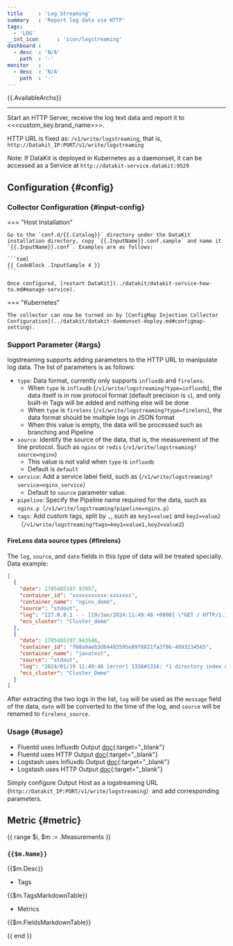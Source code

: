 ```yaml
---
title     : 'Log Streaming'
summary   : 'Report log data via HTTP'
tags:
  - 'LOG'
__int_icon      : 'icon/logstreaming'
dashboard :
  - desc  : 'N/A'
    path  : '-'
monitor   :
  - desc  : 'N/A'
    path  : '-'
---
```



{{.AvailableArchs}}

---

Start an HTTP Server, receive the log text data and report it to <<<custom_key.brand_name>>>.

HTTP URL is fixed as: `/v1/write/logstreaming`, that is, `http://Datakit_IP:PORT/v1/write/logstreaming`

Note: If DataKit is deployed in Kubernetes as a daemonset, it can be accessed as a Service at `http://datakit-service.datakit:9529`

## Configuration {#config}

### Collector Configuration {#input-config}

<!-- markdownlint-disable MD046 -->
=== "Host Installation"

    Go to the `conf.d/{{.Catalog}}` directory under the DataKit installation directory, copy `{{.InputName}}.conf.sample` and name it `{{.InputName}}.conf`. Examples are as follows:
    
    ```toml
    {{ CodeBlock .InputSample 4 }}
    ```
    
    Once configured, [restart DataKit](../datakit/datakit-service-how-to.md#manage-service).

=== "Kubernetes"

    The collector can now be turned on by [ConfigMap Injection Collector Configuration](../datakit/datakit-daemonset-deploy.md#configmap-setting).
<!-- markdownlint-enable -->

### Support Parameter {#args}

logstreaming supports adding parameters to the HTTP URL to manipulate log data. The list of parameters is as follows:

- `type`: Data format, currently only supports `influxdb` and `firelens`.
    - When `type` is `inflxudb` (`/v1/write/logstreaming?type=influxdb`), the data itself is in row protocol format (default precision is `s`), and only built-in Tags will be added and nothing else will be done
    - When `type` is `firelens` (`/v1/write/logstreaming?type=firelens`), the data format should be multiple logs in JSON format
    - When this value is empty, the data will be processed such as branching and Pipeline
- `source`: Identify the source of the data, that is, the measurement of the line protocol. Such as `nginx` or `redis` (`/v1/write/logstreaming?source=nginx`)
    - This value is not valid when `type` is `influxdb`
    - Default is `default`
- `service`: Add a service label field, such as (`/v1/write/logstreaming?service=nginx_service`）
    - Default to `source` parameter value.
- `pipeline`: Specify the Pipeline name required for the data, such as `nginx.p`（`/v1/write/logstreaming?pipeline=nginx.p`）
- `tags`: Add custom tags, split by `,`, such as `key1=value1` and `key2=value2`（`/v1/write/logstreaming?tags=key1=value1,key2=value2`)

#### FireLens data source types {#firelens}

The `log`, `source`, and `date` fields in this type of data will be treated specially. Data example:

```json
[
  {
    "date": 1705485197.93957,
    "container_id": "xxxxxxxxxxx-xxxxxxx",
    "container_name": "nginx_demo",
    "source": "stdout",
    "log": "127.0.0.1 - - [19/Jan/2024:11:49:48 +0800] \"GET / HTTP/1.1\" 403 162 \"-\" \"curl/7.81.0\"",
    "ecs_cluster": "Cluster_demo"
  },
  {
    "date": 1705485197.943546,
    "container_id": "f68a9aeb3d64493595e89f8821fa3f86-4093234565",
    "container_name": "javatest",
    "source": "stdout",
    "log": "2024/01/19 11:49:48 [error] 1316#1316: *1 directory index of \"/var/www/html/\" is forbidden, client: 127.0.0.1, server: _, request: \"GET / HTTP/1.1\", host: \"localhost\"",
    "ecs_cluster": "Cluster_Demo"
  }
]
```

After extracting the two logs in the list, `log` will be used as the `message` field of the data, `date` will be converted to the time of the log, and `source` will be renamed to `firelens_source`.

### Usage {#usage}

- Fluentd uses Influxdb Output [doc](https://github.com/fangli/fluent-plugin-influxdb){:target="_blank"}
- Fluentd uses HTTP Output [doc](https://docs.fluentd.org/output/http){:target="_blank"}
- Logstash uses Influxdb Output [doc](https://www.elastic.co/guide/en/logstash/current/plugins-outputs-influxdb.html){:target="_blank"}
- Logstash uses HTTP Output [doc](https://www.elastic.co/guide/en/logstash/current/plugins-outputs-http.html){:target="_blank"}

Simply configure Output Host as a logstreaming URL (`http://Datakit_IP:PORT/v1/write/logstreaming`）and add corresponding parameters.

## Metric {#metric}

{{ range $i, $m := .Measurements }}

### `{{$m.Name}}`

{{$m.Desc}}

- Tags

{{$m.TagsMarkdownTable}}

- Metrics

{{$m.FieldsMarkdownTable}}

{{ end }}
